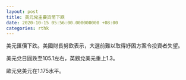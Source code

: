 ```yaml
---
layout: post
title: 美元兌主要貨幣下跌
date: 2020-10-15 05:56:00.000000000 +08:00
categories: rthk
---
```


美元匯價下跌。美國財長努欽表示，大選前難以取得紓困方案令投資者失望。

美元兌日圓跌至105.1左右，英鎊兌美元重上1.3。

歐元兌美元在1.175水平。
